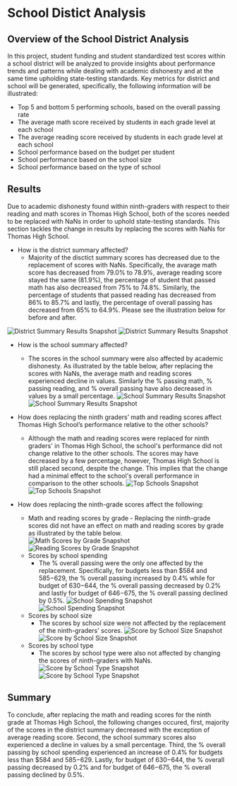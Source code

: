 # School Distict Analysis

## Overview of the School District Analysis
In this project, student funding and student standardized test scores within a school district will be analyzed to provide insights about performance trends and patterns while dealing with academic dishonesty and at the same time upholding state-testing standards. Key metrics for district and school will be generated, specifically, the following information will be illustrated:
- Top 5 and bottom 5 performing schools, based on the overall passing rate
- The average math score received by students in each grade level at each school
- The average reading score received by students in each grade level at each school
- School performance based on the budget per student
- School performance based on the school size 
- School performance based on the type of school 

## Results
Due to academic dishonesty found within ninth-graders with respect to their reading and math scores in Thomas High School, both of the scores needed to be replaced with NaNs in order to uphold state-testing standards. This section tackles the change in results by replacing the scores with NaNs for Thomas High School.

- How is the district summary affected?
    - Majority of the disctict summary scores has decreased due to the replacement of scores with NaNs. Specifically, the avarage math score has decreased from 79.0% to 78.9%, average reading score stayed the same (81.9%), the percentage of student that passed math has also decreased from 75% to 74.8%. Similarly, the percentage of students that passed reading has decreased from 86% to 85.7% and lastly, the percentage of overall passing has decreased from 65% to 64.9%. Please see the illustration below for before and after. 
    
![District Summary Results Snapshot](https://github.com/kntln/School_District_Analysis/blob/main/Resources/District_Summary_BeforeNaN.png)
![District Summary Results Snapshot](https://github.com/kntln/School_District_Analysis/blob/main/Resources/District_Summary_AfterNaN.png)

- How is the school summary affected?
    - The scores in the school summary were also affected by academic dishonesty. As illustrated by the table below, after replacing the scores with NaNs, the average math and reading scores experienced decline in values. Similarly the % passing math, % passing reading, and % overall passing have also decreased in values by a small percentage. 
![School Summary Results Snapshot](https://github.com/kntln/School_District_Analysis/blob/main/Resources/School_Summary_BeforeNaN.png)
![School Summary Results Snapshot](https://github.com/kntln/School_District_Analysis/blob/main/Resources/School_Summary_AfterNaN.png) 

- How does replacing the ninth graders’ math and reading scores affect Thomas High School’s performance relative to the other schools?
    - Although the math and reading scores were replaced for ninth graders' in Thomas High School, the school's performance did not change relative to the other schools. The scores may have decreased by a few percentage, however, Thomas High School is still placed second, despite the change. This implies that the change had a minimal effect to the school's overall performance in comparison to the other schools. 
![Top Schools Snapshot](https://github.com/kntln/School_District_Analysis/blob/main/Resources/Top_Schools_BeforeNaN.png)
![Top Schools Snapshot](https://github.com/kntln/School_District_Analysis/blob/main/Resources/Top_Schools_AfterNaN.png)

- How does replacing the ninth-grade scores affect the following: 
    - Math and reading scores by grade
            - Replacing the ninth-grade scores did not have an effect on math and reading scores by grade as illustrated by the table below.       
![Math Scores by Grade Snapshot](https://github.com/kntln/School_District_Analysis/blob/main/Resources/Math_Scores_byGrade_AfterNaN.png)
![Reading Scores by Grade Snapshot](https://github.com/kntln/School_District_Analysis/blob/main/Resources/Reading_Scores_byGrade_AfterNaN.png)
    - Scores by school spending
        - The % overall passing were the only one affected by the replacement. Specifically, for budgets less than $584 and $585-$629, the % overall passing increased by 0.4% while for budget of $630-$644, the % overall passing decreased by 0.2% and lastly for budget of $646-$675, the % overall passing declined by 0.5%. 
![School Spending Snapshot](https://github.com/kntln/School_District_Analysis/blob/main/Resources/Scores_by_School_Spending_BeforeNaN.png)
![School Spending Snapshot](https://github.com/kntln/School_District_Analysis/blob/main/Resources/Scores_by_School_Spending_AfterNaN.png)
    - Scores by school size
        - The scores by school size were not affected by the replacement of the ninth-graders' scores. 
![Score by School Size Snapshot](https://github.com/kntln/School_District_Analysis/blob/main/Resources/Scores_by_School_Size_BeforeNaN.png)
![Score by School Size Snapshot](https://github.com/kntln/School_District_Analysis/blob/main/Resources/Scores_by_School_Size_AfterNaN.png)
    - Scores by school type
        - The scores by school type were also not affected by changing the scores of ninth-graders with NaNs.
![Score by School Type Snapshot](https://github.com/kntln/School_District_Analysis/blob/main/Resources/Scores_by_School_Type_BeforeNaN.png)
![Score by School Type Snapshot](https://github.com/kntln/School_District_Analysis/blob/main/Resources/Scores_by_School_Type_AfterNaN.png)

## Summary
To conclude, after replacing the math and reading scores for the ninth grade at Thomas High School, the following changes occured, first, majority of the scores in the district summary decreased with the exception of average reading score. Second, the school summary scores also experienced a decline in values by a small percentage. Third, the % overall passing by school spending experienced an increase of 0.4% for budgets less than $584 and $585-$629. Lastly, for budget of $630-$644, the % overall passing decreased by 0.2% and for budget of $646-$675, the % overall passing declined by 0.5%. 
